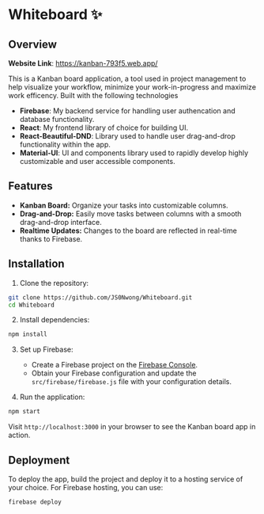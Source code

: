 # Whiteboard ✨

## Overview

**Website Link**: https://kanban-793f5.web.app/

This is a Kanban board application, a tool used in project management to help visualize your workflow, minimize your work-in-progress and maximize work efficency. Built with the following technologies

- **Firebase**: My backend service for handling user authencation and database functionality.
- **React**: My frontend library of choice for building UI.
- **React-Beautiful-DND**: Library used to handle user drag-and-drop functionality within the app.
- **Material-UI**: UI and components library used to rapidly develop highly customizable and user accessible components. 

## Features

- **Kanban Board:** Organize your tasks into customizable columns.
- **Drag-and-Drop:** Easily move tasks between columns with a smooth drag-and-drop interface.
- **Realtime Updates:** Changes to the board are reflected in real-time thanks to Firebase.

## Installation

1. Clone the repository:

```bash
git clone https://github.com/JS0Nwong/Whiteboard.git
cd Whiteboard
```

2. Install dependencies:

```bash
npm install
```

3. Set up Firebase:

   - Create a Firebase project on the [Firebase Console](https://console.firebase.google.com/).
   - Obtain your Firebase configuration and update the `src/firebase/firebase.js` file with your configuration details.

4. Run the application:

```bash
npm start
```

Visit `http://localhost:3000` in your browser to see the Kanban board app in action.

## Deployment

To deploy the app, build the project and deploy it to a hosting service of your choice. For Firebase hosting, you can use:

```bash
firebase deploy
```
